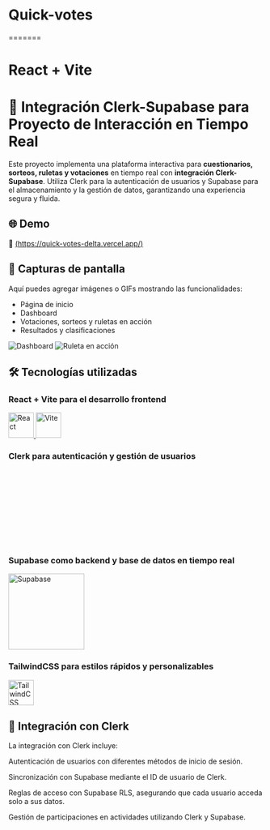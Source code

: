 # Quick-votes
=======
# React + Vite

# 🚀 Integración Clerk-Supabase para Proyecto de Interacción en Tiempo Real

Este proyecto implementa una plataforma interactiva para **cuestionarios, sorteos, ruletas y votaciones** en tiempo real con **integración Clerk-Supabase**. Utiliza Clerk para la autenticación de usuarios y Supabase para el almacenamiento y la gestión de datos, garantizando una experiencia segura y fluida.

## 🌐 Demo
🔗 [(https://quick-votes-delta.vercel.app/)](#)

## 📸 Capturas de pantalla
Aquí puedes agregar imágenes o GIFs mostrando las funcionalidades:
- Página de inicio
- Dashboard
- Votaciones, sorteos y ruletas en acción
- Resultados y clasificaciones

![Dashboard](https://via.placeholder.com/600x300)
![Ruleta en acción](https://via.placeholder.com/600x300)


## 🛠️ Tecnologías utilizadas

### React + Vite para el desarrollo frontend
<a href="https://react.dev/">
  <img src="https://upload.wikimedia.org/wikipedia/commons/a/a7/React-icon.svg" alt="React" width="50"/>
</a>
<a href="https://vitejs.dev/">
  <img src="https://upload.wikimedia.org/wikipedia/commons/f/f1/Vitejs-logo.svg" alt="Vite" width="50"/>
</a>

### Clerk para autenticación y gestión de usuarios
<a href="https://clerk.dev/">
 <svg viewBox="0 0 62 18" fill="none" aria-hidden="true" class="h-[1.125rem] text-white" data-sentry-element="svg" data-sentry-source-file="Logo.tsx" data-sentry-component="Logo"><ellipse cx="8.99999" cy="9" rx="2.81249" ry="2.8125" class="fill-current" data-sentry-element="ellipse" data-sentry-source-file="Logo.tsx"></ellipse><path d="M14.0674 15.6591C14.3067 15.8984 14.2827 16.2945 14.0015 16.4829C12.571 17.4411 10.8504 17.9999 8.9993 17.9999C7.14818 17.9999 5.42758 17.4411 3.99704 16.4829C3.71589 16.2945 3.69186 15.8984 3.93115 15.6591L5.98648 13.6037C6.17225 13.418 6.46042 13.3886 6.69424 13.5084C7.3856 13.8626 8.16911 14.0624 8.9993 14.0624C9.82948 14.0624 10.613 13.8626 11.3044 13.5084C11.5382 13.3886 11.8263 13.418 12.0121 13.6037L14.0674 15.6591Z" class="fill-current" data-sentry-element="path" data-sentry-source-file="Logo.tsx"></path><path d="M14.0022 1.51706C14.2834 1.70539 14.3074 2.10155 14.0681 2.34084L12.0128 4.39619C11.827 4.58195 11.5388 4.61129 11.305 4.49151C10.6136 4.13733 9.83014 3.9375 8.99996 3.9375C6.20403 3.9375 3.93748 6.20406 3.93748 9C3.93748 9.83018 4.13731 10.6137 4.49149 11.3051C4.61127 11.5389 4.58193 11.827 4.39617 12.0128L2.34083 14.0682C2.10154 14.3074 1.70538 14.2834 1.51705 14.0023C0.558857 12.5717 0 10.8511 0 9C0 4.02944 4.02942 0 8.99996 0C10.8511 0 12.5717 0.55886 14.0022 1.51706Z" fill-opacity="0.5" class="fill-current" data-sentry-element="path" data-sentry-source-file="Logo.tsx"></path><path fill-rule="evenodd" clip-rule="evenodd" d="M29.3906 1.82813C29.3906 1.75046 29.4535 1.6875 29.5312 1.6875H31.6406C31.7182 1.6875 31.7812 1.75046 31.7812 1.82813V16.1719C31.7812 16.2495 31.7182 16.3125 31.6406 16.3125H29.5312C29.4535 16.3125 29.3906 16.2495 29.3906 16.1719V1.82813ZM26.4137 13.2701C26.3577 13.2217 26.2739 13.2253 26.2201 13.2761C25.8913 13.5864 25.5063 13.8347 25.0843 14.0078C24.6215 14.1979 24.1239 14.2936 23.622 14.2891C23.1982 14.3016 22.7762 14.2291 22.3821 14.076C21.988 13.9229 21.63 13.6925 21.3303 13.3989C20.7859 12.8431 20.4726 12.0496 20.4726 11.1037C20.4726 9.2101 21.7324 7.91491 23.622 7.91491C24.1289 7.90793 24.631 8.01058 25.0926 8.21543C25.5111 8.40122 25.8869 8.66683 26.1982 8.99629C26.2514 9.05264 26.3398 9.05916 26.3985 9.00842L27.8225 7.7762C27.8807 7.72586 27.8877 7.63797 27.8364 7.58065C26.7653 6.38368 25.0872 5.76563 23.4914 5.76563C20.2783 5.76563 18 7.93299 18 11.1217C18 12.6988 18.5662 14.0268 19.5211 14.9645C20.476 15.9023 21.8363 16.4531 23.4059 16.4531C25.3741 16.4531 26.9582 15.6984 27.8869 14.7302C27.9414 14.6734 27.9354 14.583 27.8758 14.5315L26.4137 13.2701ZM43.401 11.8056C43.3931 11.876 43.3332 11.9287 43.2623 11.9287H35.8731C35.7833 11.9287 35.7164 12.012 35.7398 12.0986C36.1074 13.4614 37.2035 14.286 38.6995 14.286C39.2038 14.2966 39.7037 14.1928 40.1605 13.9827C40.5862 13.787 40.9639 13.5038 41.2682 13.1528C41.305 13.1104 41.3691 13.1041 41.4122 13.1401L42.8978 14.4335C42.9547 14.483 42.9626 14.5687 42.9138 14.6262C42.0169 15.6843 40.5637 16.4531 38.5695 16.4531C35.5016 16.4531 33.1874 14.3286 33.1874 11.1009C33.1874 9.51732 33.7326 8.18944 34.6412 7.25179C35.1209 6.76963 35.6959 6.38911 36.3307 6.13368C36.9656 5.87826 37.6469 5.75332 38.3327 5.76658C41.4422 5.76658 43.453 7.95343 43.453 10.973C43.4491 11.2512 43.4317 11.5291 43.401 11.8056ZM35.7842 9.84589C35.7581 9.93268 35.8251 10.0172 35.9158 10.0172H40.829C40.9198 10.0172 40.9869 9.93217 40.9617 9.84491C40.6268 8.68592 39.7772 7.91244 38.4577 7.91244C38.0696 7.90013 37.6834 7.97039 37.3254 8.11832C36.9675 8.26633 36.6462 8.48856 36.3836 8.76977C36.1075 9.08283 35.9034 9.44988 35.7842 9.84589ZM50.7639 5.76717C50.8422 5.76632 50.9061 5.82952 50.9061 5.90779V8.26951C50.9061 8.35135 50.8365 8.41586 50.7548 8.40981C50.5269 8.39291 50.3114 8.37856 50.1701 8.37856C48.3301 8.37856 47.2499 9.67359 47.2499 11.3735V16.1719C47.2499 16.2495 47.1869 16.3125 47.1092 16.3125H44.9999C44.9222 16.3125 44.8592 16.2495 44.8592 16.1719V6.05379C44.8592 5.97613 44.9222 5.91317 44.9999 5.91317H47.1092C47.1869 5.91317 47.2499 5.97613 47.2499 6.05379V7.47394C47.2499 7.48196 47.2563 7.48845 47.2644 7.48845C47.2689 7.48845 47.2733 7.48627 47.276 7.48261C48.1006 6.38146 49.3176 5.76892 50.6033 5.76892L50.7639 5.76717ZM56.4778 11.9525C56.4864 11.9432 56.4985 11.938 56.5112 11.938C56.5269 11.938 56.5415 11.9461 56.5498 11.9595L59.217 16.2462C59.2426 16.2874 59.2878 16.3125 59.3364 16.3125L61.7342 16.3125C61.8445 16.3125 61.9118 16.1915 61.8538 16.0978L58.1947 10.1939C58.1616 10.1406 58.1679 10.0719 58.21 10.0254L61.7355 6.13573C61.8174 6.04534 61.7533 5.90066 61.6313 5.90066H59.1298C59.0904 5.90066 59.0528 5.91719 59.0261 5.94622L54.9472 10.3925C54.8605 10.487 54.7029 10.4257 54.7029 10.2974V1.82812C54.7029 1.75046 54.64 1.6875 54.5623 1.6875H52.453C52.3753 1.6875 52.3123 1.75046 52.3123 1.82812V16.1719C52.3123 16.2495 52.3753 16.3125 52.453 16.3125L54.5623 16.3125C54.64 16.3125 54.7029 16.2495 54.7029 16.1719V13.9147C54.7029 13.8792 54.7164 13.8449 54.7406 13.8189L56.4778 11.9525Z" class="fill-current" data-sentry-element="path" data-sentry-source-file="Logo.tsx"></path></svg>
</a>

### Supabase como backend y base de datos en tiempo real
<a href="https://supabase.com/">
  <img src="https://supabase.com/_next/image?url=https%3A%2F%2Ffrontend-assets.supabase.com%2Fwww%2Fffceb79fd6dc%2F_next%2Fstatic%2Fmedia%2Fsupabase-logo-wordmark--light.daaeffd3.png&w=128&q=75&dpl=dpl_J7NuXyWtXK6Pdqnqt3yuK5A2PTZD" alt="Supabase" width="150"/>
</a>

### TailwindCSS para estilos rápidos y personalizables
<a href="https://tailwindcss.com/">
  <img src="https://upload.wikimedia.org/wikipedia/commons/d/d5/Tailwind_CSS_Logo.svg" alt="TailwindCSS" width="50"/>
</a>


## 🔗 Integración con Clerk
La integración con Clerk incluye:

Autenticación de usuarios con diferentes métodos de inicio de sesión.

Sincronización con Supabase mediante el ID de usuario de Clerk.

Reglas de acceso con Supabase RLS, asegurando que cada usuario acceda solo a sus datos.

Gestión de participaciones en actividades utilizando Clerk y Supabase.
